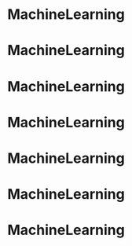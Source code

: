 # MachineLearning
# MachineLearning
# MachineLearning
# MachineLearning
# MachineLearning
# MachineLearning
# MachineLearning
